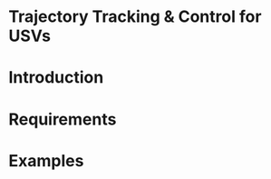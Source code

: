 # Trajectory Tracking & Control for USVs


Introduction
============



Requirements
============



Examples
========

